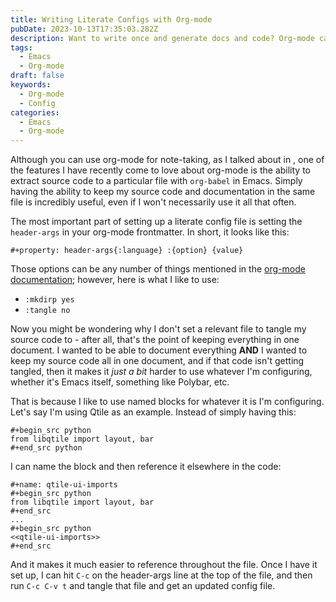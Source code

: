 ```yaml
---
title: Writing Literate Configs with Org-mode
pubDate: 2023-10-13T17:35:03.282Z
description: Want to write once and generate docs and code? Org-mode can do it - here's how.
tags:
  - Emacs
  - Org-mode
draft: false
keywords:
  - Org-mode
  - Config
categories:
  - Emacs
  - Org-mode
---
```


Although you can use org-mode for note-taking, as I talked about in , one of the features I have recently come to love about org-mode is the ability to extract source code to a particular file with `org-babel` in Emacs. Simply having the ability to keep my source code and documentation in the same file is incredibly useful, even if I won't necessarily use it all that often.

The most important part of setting up a literate config file is setting the `header-args` in your org-mode frontmatter. In short, it looks like this:

```
#+property: header-args{:language} :{option} {value}
```

Those options can be any number of things mentioned in the [org-mode documentation](https://orgmode.org/org.html#Using-Header-Arguments); however, here is what I like to use:
  - `:mkdirp yes`
  - `:tangle no`

Now you might be wondering why I don't set a relevant file to tangle my source code to - after all, that's the point of keeping everything in one document. I wanted to be able to document everything **AND** I wanted to keep my source code all in one document, and if that code isn't getting tangled, then it makes it _just a bit_ harder to use whatever I'm configuring, whether it's Emacs itself, something like Polybar, etc.

That is because I like to use named blocks for whatever it is I'm configuring. Let's say I'm using Qtile as an example. Instead of simply having this:
```
#+begin_src python
from libqtile import layout, bar
#+end_src python
```

I can name the block and then reference it elsewhere in the code:

```
#+name: qtile-ui-imports
#+begin_src python
from libqtile import layout, bar
#+end_src
...
#+begin_src python
<<qtile-ui-imports>>
#+end_src
```

And it makes it much easier to reference throughout the file. Once I have it set up, I can hit `C-c` on the header-args line at the top of the file, and then run `C-c C-v t` and tangle that file and get an updated config file.